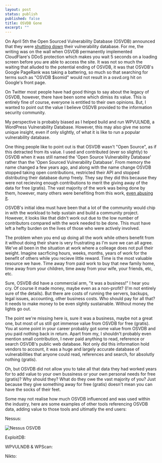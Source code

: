 ```yaml
---
layout: post
status: publish
published: false
title: OSVDB Gone
excerpt: ""
---
```


On April 5th the Open Sourced Vulnerability Database (OSVDB) announced that they were [shutting down](https://blog.osvdb.org/2016/04/05/osvdb-fin/) their vulnerability database. For me, the writing was on the wall when OSVDB permanently implemented CloudFlare's DDoS protection which makes you wait 5 seconds on a loading screen before you are able to access the site. It was not so much the waiting that alluded to the potential ending of OSVDB, it was that OSVDB's Google PageRank was taking a battering, so much so that searching for terms such as "OSVDB $somid" would not result in a osvd.org hit on Google's front page.

On Twitter most people have had good things to say about the legacy of OSVDB, however, there have been some which dimiss its value. This is entirely fine of course, everyone is entitled to their own opinions. But, I wanted to point out the value I believe OSDVB provided to the information security community.

My perspective is probably biased as I helped build and run WPVULNDB, a WordPress Vulnerability Database. However, this may also give me some unique insight, even if only slightly, of what it is like to run a popular vulnerability database.

One thing people like to point out is that OSVDB wasn't "Open Source", as if this detracted from its value. I used and contributed (ever so slightly) to OSVDB when it was still named the 'Open Source Vulnerability Database' rather than the 'Open Sourced Vulnerability Database'. From memory the name changed a few years ago, and along with the name change OSVDB stopped taking open contributions, restricted their API and stopped distributing their database dump freely. They say they did this because they were not recieving enough contributions to merit the giving away of the data for free (gratis). The vast majority of the work was being done by them, however, many others were benefiting from this work, [even abusing it](https://blog.osvdb.org/2014/05/07/the-scraping-problem-and-ethics/).

OSVDB's initial idea must have been that a lot of the community would chip in with the workload to help sustain and build a community project. However, it looks like that didn't work out due to the low number of contributors compared with the work needed to be done. This must have left a hefty burden on the lives of those who were actively involved.

The problem when you end up doing all the work while others benefit from it without doing their share is very frustrating as I'm sure we can all agree. We've all been in the situation at work where a colleage does not pull their weight. Imagine sacrficing hours, weeks, months, years of work for the benefit of others while you recieve little reward. Time is the most valuable resource we have. Time away from paid work to buy that new family home, time away from your children, time away from your wife, your friends, etc, etc.

Sure, OSVDB did have a commercial arm, "it was a business!" I hear you cry. Of course it made money, maybe even as a non-profit? (I'm not entirely sure of the details). But there are costs of running the servers, backups, legal issues, accounting, other business costs. Who should pay for all that? It needs to make money to be even slghtly sustainable. Without money the lights go out.

The point we're missing here is, sure it was a business, maybe not a great one, but most of us still got immense value from OSVDB for free (gratis). You at some point in your career probably got some value from OSVDB and you paid nothing back in return. Apart from my, I shouldn't probably even mention small contribution, I never paid anything to read, reference or search OSVDB's public web database. Not only did this information hold vendors to account, it was a huge and largely accurate database of vulnerabilities that anyone could read, references and search, for absolutly nothing (gratis).

Oh, but OSVDB did not allow you to take all that data they had worked years for to add value to your own bussiness or your own personal needs for free (gratis)? Why should they? What do they owe the vast majority of you? Just because they give something away for free (gratis) doesn't mean you can have the socks of their feet.

Some may not realise how much OSVDB influenced and was used within the industry, here are some examples of other tools referencing OSVDB data, adding value to those tools and ultimatly the end users:

Nessus:

<img src="http://i.imgur.com/ysR4avq.png" alt="Nessus OSVDB" />

ExploitDB:

WPVULNDB & WPScan:

Nikto:
